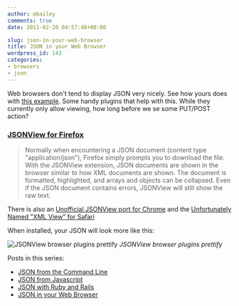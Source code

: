 ```yaml
---
author: mbailey
comments: true
date: 2011-02-20 04:57:48+00:00

slug: json-in-your-web-browser
title: JSON in your Web Browser
wordpress_id: 143
categories:
- browsers
- json
---
```


Web browsers don't tend to display JSON very nicely. See how yours does with
[this example](http://benhollis.net/software/jsonview/example.json). Some handy
plugins that help with this. While they currently only allow viewing, how long
before we se some PUT/POST action?

### [JSONView for Firefox](https://addons.mozilla.org/en-us/firefox/addon/jsonview/)

> Normally when encountering a JSON document (content type
> "application/json"), Firefox simply prompts you to download the file.  With
> the JSONView extension, JSON documents are shown in the browser  similar to
> how XML documents are shown. The document is formatted,  highlighted, and
> arrays and objects can be collapsed.  Even if the JSON  document contains
> errors, JSONView will still show the raw text.

There is also an [Unofficial JSONView port for Chrome](https://chrome.google.com/extensions/detail/chklaanhfefbnpoihckbnefhakgolnmc) and the [Unfortunately Named "XML View" for Safari](http://www.entropy.ch/software/MacOSX/xmlviewplugin/)

When installed, your JSON will look more like this:

![JSONView browser plugins prettify](../../../assets/JSONView.png)
*JSONView browser plugins prettify*

Posts in this series:

  * [JSON from the Command Line](/2011/02/json-from-the-command-line/)
  * [JSON from Javascript](/2011/02/json-from-javascript/)
  * [JSON with Ruby and Rails](/2011/02/json-with-ruby-and-rails/)
  * [JSON in your Web Browser](/2011/02/json-in-your-web-browser/)
